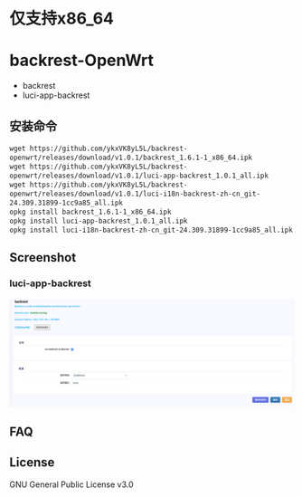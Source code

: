 # 仅支持x86_64   
# backrest-OpenWrt

-   backrest
-   luci-app-backrest

## 安装命令
```
wget https://github.com/ykxVK8yL5L/backrest-openwrt/releases/download/v1.0.1/backrest_1.6.1-1_x86_64.ipk   
wget https://github.com/ykxVK8yL5L/backrest-openwrt/releases/download/v1.0.1/luci-app-backrest_1.0.1_all.ipk   
wget https://github.com/ykxVK8yL5L/backrest-openwrt/releases/download/v1.0.1/luci-i18n-backrest-zh-cn_git-24.309.31899-1cc9a85_all.ipk   
opkg install backrest_1.6.1-1_x86_64.ipk 
opkg install luci-app-backrest_1.0.1_all.ipk  
opkg install luci-i18n-backrest-zh-cn_git-24.309.31899-1cc9a85_all.ipk 
```

## Screenshot

### luci-app-backrest

![luci-app-backrest screenshot](assets/luci-screenshot.png)

## FAQ

## License

GNU General Public License v3.0
